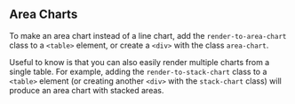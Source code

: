 Area Charts
-----------

To make an area chart instead of a line chart, add the `render-to-area-chart` class to a `<table>`
element, or create a `<div>` with the class `area-chart`.

Useful to know is that you can also easily render multiple charts from a single table. For example,
adding the `render-to-stack-chart` class to a `<table>` element (or creating another `<div>` with
the `stack-chart` class) will produce an area chart with stacked areas.
